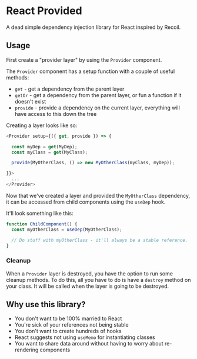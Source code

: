 # React Provided

A dead simple dependency injection library for React inspired by Recoil.

## Usage

First create a "provider layer" by using the `Provider` component.

The `Provider` component has a setup function with a couple of useful methods:

- `get` - get a dependency from the parent layer
- `getOr` - get a dependency from the parent layer, or fun a function if it doesn't exist
- `provide` - provide a dependency on the current layer, everything will have access to this down the tree

Creating a layer looks like so:

```ts
<Provider setup={({ get, provide }) => {

  const myDep = get(MyDep);
  const myClass = get(MyClass);

  provide(MyOtherClass, () => new MyOtherClass(myClass, myDep));

}}>
  ...
</Provider>
```

Now that we've created a layer and provided the `MyOtherClass` dependency, it can be accessed from child components using the `useDep` hook.

It'll look something like this:

```ts
function ChildComponent() {
  const myOtherClass = useDep(MyOtherClass);

  // Do stuff with myOtherClass - it'll always be a stable reference.
}
```

### Cleanup

When a `Provider` layer is destroyed, you have the option to run some cleanup methods.
To do this, all you have to do is have a `destroy` method on your class.
It will be called when the layer is going to be destroyed.

## Why use this library?

- You don't want to be 100% married to React
- You're sick of your references not being stable
- You don't want to create hundreds of hooks
- React suggests not using `useMemo` for instantiating classes
- You want to share data around without having to worry about re-rendering components
